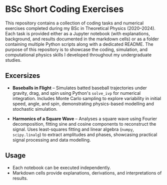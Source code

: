 # BSc Short Coding Exercises

This repository contains a collection of coding tasks and numerical exercises completed during my BSc in Theoretical Physics (2020–2024). Each task is provided either as a Jupyter notebook (with explanations, background, and results documented in the markdown cells) or as a folder containing multiple Python scripts along with a dedicated README. The purpose of this repository is to showcase the coding, simulation, and computational physics skills I developed throughout my undergraduate studies.

## Excersizes

* **Baseballs in Flight** – Simulates batted baseball trajectories under gravity, drag, and spin using Python's `solve_ivp` for numerical integration. Includes Monte Carlo sampling to explore variability in initial speed, angle, and spin, demonstrating physics-based modelling and stochastic simulation.

* **Harmonics of a Square Wave** – Analyses a square wave using Fourier decomposition, fitting sine and cosine components to reconstruct the signal. Uses least-squares fitting and linear algebra (`numpy`, `scipy.linalg`) to extract amplitudes and phases, showcasing practical signal processing and data modelling.

## Usage

* Each notebook can be executed independently.
* Markdown cells provide explanations, derivations, and interpretations of results.

